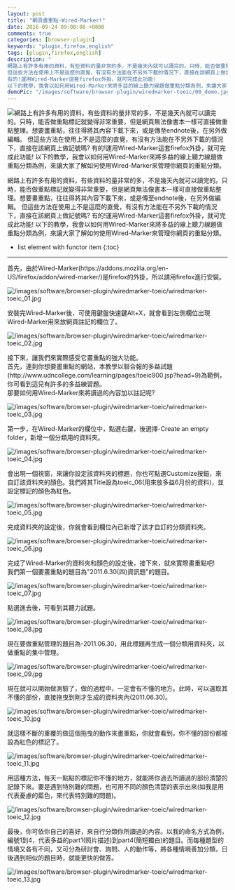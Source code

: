 ```yaml
---
layout: post
title: "網頁畫重點-Wired-Marker!"
date: 2016-09-24 09:00:00 +0800
comments: true
categories: [browser-plugin]
keywords: "plugin,firefox,english"
tags: [plugin,firefox,english]
description: "
網路上有許多有用的資料，有些資料的量非常的多，不是幾天內就可以讀完的。只時，能否做重點標記就變得非常重要，但是網頁無法像書本一樣可直接做重點整理。想要畫重點，往往得將其內容下載下來，或是傳至endnote後，在另外做編輯。
但這些方法在使用上不是這麼的直覺，有沒有方法能在不另外下載的情況下，直接在該網頁上做記號嗎?
有的!運用Wired-Marker這套firefox外掛，就可完成此功能!
以下的教學，我會以如何用Wired-Marker來將多益的線上聽力線題做重點分類為例，來讓大家了解如何使用Wired-Marker來管理你網頁的重點分類。"
demoPic: "/images/software/browser-plugin/wiredmarker-toeic/00_demo.jpg"
---
```

<div id="intro">
    <img src="/images/software/browser-plugin/wiredmarker-toeic/00_demo.jpg" class="demo_img" alt="
網路上有許多有用的資料，有些資料的量非常的多，不是幾天內就可以讀完的。只時，能否做重點標記就變得非常重要，但是網頁無法像書本一樣可直接做重點整理。想要畫重點，往往得將其內容下載下來，或是傳至endnote後，在另外做編輯。
但這些方法在使用上不是這麼的直覺，有沒有方法能在不另外下載的情況下，直接在該網頁上做記號嗎?
有的!運用Wired-Marker這套firefox外掛，就可完成此功能!
以下的教學，我會以如何用Wired-Marker來將多益的線上聽力線題做重點分類為例，來讓大家了解如何使用Wired-Marker來管理你網頁的重點分類。">
    <p>
網路上有許多有用的資料，有些資料的量非常的多，不是幾天內就可以讀完的。只時，能否做重點標記就變得非常重要，但是網頁無法像書本一樣可直接做重點整理。想要畫重點，往往得將其內容下載下來，或是傳至endnote後，在另外做編輯。
但這些方法在使用上不是這麼的直覺，有沒有方法能在不另外下載的情況下，直接在該網頁上做記號嗎?
有的!運用Wired-Marker這套firefox外掛，就可完成此功能!
以下的教學，我會以如何用Wired-Marker來將多益的線上聽力線題做重點分類為例，來讓大家了解如何使用Wired-Marker來管理你網頁的重點分類。</p>
</div>
<!--more-->

* list element with functor item
{:toc}
<hr />




<p>首先，由於Wired-Marker(https://addons.mozilla.org/en-US/firefox/addon/wired-marker/)是firefox的外掛，所以請用firefox進行安裝。</p>
<img src="/images/software/browser-plugin/wiredmarker-toeic/wiredmarker-toeic_01.jpg" alt="/images/software/browser-plugin/wiredmarker-toeic/wiredmarker-toeic_01.jpg"/>




<p>安裝完Wired-Marker後，可使用鍵盤快速鍵Alt+X，就會看到左側欄位出現Wired-Marker用來放網頁註記的欄位了。</p>
<img src="/images/software/browser-plugin/wiredmarker-toeic/wiredmarker-toeic_02.jpg" alt="/images/software/browser-plugin/wiredmarker-toeic/wiredmarker-toeic_02.jpg"/>




<p>接下來，讓我們來實際感受它畫重點的強大功能。<br />首先，連到你想要畫重點的網站，本教學以聯合報的多益試題(http://www.udncollege.com/learning/pages/toeic900.jsp?head=9)為範例，你可看到這兒有許多的多益練習題。<br />那要如何用Wired-Marker來將讀過的內容加以註記呢?</p>
<img src="/images/software/browser-plugin/wiredmarker-toeic/wiredmarker-toeic_03.jpg" alt="/images/software/browser-plugin/wiredmarker-toeic/wiredmarker-toeic_03.jpg"/>




<p>第一步，在Wired-Marker的欄位中，點選右鍵，後選擇-Create an empty folder，新增一個分類用的資料夾。</p>
<img src="/images/software/browser-plugin/wiredmarker-toeic/wiredmarker-toeic_04.jpg" alt="/images/software/browser-plugin/wiredmarker-toeic/wiredmarker-toeic_04.jpg"/>




<p>會出現一個視窗，來讓你設定該資料夾的標題，你也可點選Customize按鈕，來自訂該資料夾的顏色。我們將其Title設為toeic_06(用來放多益6月份的資料)，並設定標記的顏色為紅色。</p>
<img src="/images/software/browser-plugin/wiredmarker-toeic/wiredmarker-toeic_05.jpg" alt="/images/software/browser-plugin/wiredmarker-toeic/wiredmarker-toeic_05.jpg"/>




<p>完成資料夾的設定後，你就會看到欄位內已新增了該才自訂的分類資料夾。</p>
<img src="/images/software/browser-plugin/wiredmarker-toeic/wiredmarker-toeic_06.jpg" alt="/images/software/browser-plugin/wiredmarker-toeic/wiredmarker-toeic_06.jpg"/>




<p>完成了Wired-Marker的資料夾和顏色的設定後，接下來，就來實際畫重點吧!<br />我們第一個要畫重點的題目為&quot;2011.6.30(四)資訊題&quot;的題目。</p>
<img src="/images/software/browser-plugin/wiredmarker-toeic/wiredmarker-toeic_07.jpg" alt="/images/software/browser-plugin/wiredmarker-toeic/wiredmarker-toeic_07.jpg"/>




<p>點選進去後，可看到其聽力試題。</p>
<img src="/images/software/browser-plugin/wiredmarker-toeic/wiredmarker-toeic_08.jpg" alt="/images/software/browser-plugin/wiredmarker-toeic/wiredmarker-toeic_08.jpg"/>




<p>現在要做重點管理的題目為-2011.06.30，用此標題再生成一個分類用資料夾，以做重點的集中管理。</p>
<img src="/images/software/browser-plugin/wiredmarker-toeic/wiredmarker-toeic_09.jpg" alt="/images/software/browser-plugin/wiredmarker-toeic/wiredmarker-toeic_09.jpg"/>




<p>現在就可以開始做測驗了，做的過程中，一定會有不懂的地方。此時，可以選取其不懂的部份，直接拖曳到剛才生成的資料夾內(2011.06.30)。</p>
<img src="/images/software/browser-plugin/wiredmarker-toeic/wiredmarker-toeic_10.jpg" alt="/images/software/browser-plugin/wiredmarker-toeic/wiredmarker-toeic_10.jpg"/>




<p>就這樣不斷的重覆的做這個拖曳的動作來畫重點，你就會看到，你不懂的部份都被設為紅色的標記了。</p>
<img src="/images/software/browser-plugin/wiredmarker-toeic/wiredmarker-toeic_11.jpg" alt="/images/software/browser-plugin/wiredmarker-toeic/wiredmarker-toeic_11.jpg"/>




<p>用這種方法，每天一點點的標記你不懂的地方，就能將你過去所讀過的部份清楚的記錄下來。要是遇到特別難的問題，也可用不同的顏色清楚的表示出來(如我是用代表憂慮的藍色，來代表特別難的問題)。</p>
<img src="/images/software/browser-plugin/wiredmarker-toeic/wiredmarker-toeic_12.jpg" alt="/images/software/browser-plugin/wiredmarker-toeic/wiredmarker-toeic_12.jpg"/>




<p>最後，你可依你自己的喜好，來自行分類你所讀過的內容。以我的命名方式為例，編號1到4，代表多益的part1(照片描述)到part4(簡短獨白)的題目。而每種題型的情境又各有不同，又可分為研討會、詢問、人的動作等，將各種情境善加分類，日後遇到相似的題目時，就能更快的做答。</p>
<img src="/images/software/browser-plugin/wiredmarker-toeic/wiredmarker-toeic_13.jpg" alt="/images/software/browser-plugin/wiredmarker-toeic/wiredmarker-toeic_13.jpg"/>



